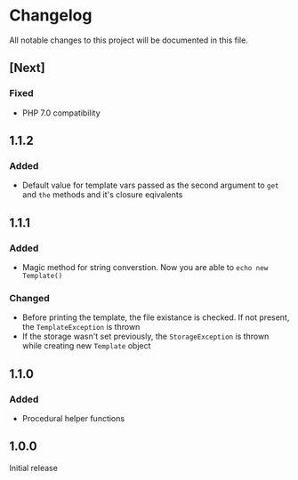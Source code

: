 # Changelog
All notable changes to this project will be documented in this file.

## [Next]

### Fixed
- PHP 7.0 compatibility

## 1.1.2

### Added
- Default value for template vars passed as the second argument to `get` and `the` methods and it's closure eqivalents

## 1.1.1

### Added
- Magic method for string converstion. Now you are able to `echo new Template()`

### Changed
- Before printing the template, the file existance is checked. If not present, the `TemplateException` is thrown
- If the storage wasn't set previously, the `StorageException` is thrown while creating new `Template` object

## 1.1.0

### Added
- Procedural helper functions

## 1.0.0

Initial release
